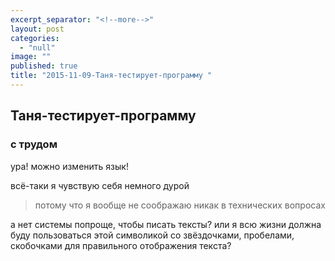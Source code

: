 ```yaml
---
excerpt_separator: "<!--more-->"
layout: post
categories: 
  - "null"
image: ""
published: true
title: "2015-11-09-Таня-тестирует-программу "
---
```



## Таня-тестирует-программу 
### с трудом


ура! можно изменить язык! 

всё-таки я чувствую себя немного дурой  

> потому что я вообще не соображаю никак в технических вопросах


а нет системы попроще, чтобы писать тексты? или я всю жизни должна буду пользоваться этой символикой со звёздочками, пробелами, скобочками для правильного отображения текста?
